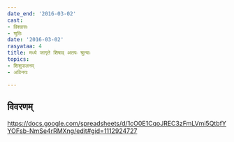 ```yaml
---
date_end: '2016-03-02'
cast:
- विश्वासः
- श्रुतिः
date: '2016-03-02'
rasyataa: 4
title: मध्ये जागृते शिषाव् अतपः श्रुत्याः
topics:
- शिशुपालनम्
- अविनयः

---
```


## विवरणम्
https://docs.google.com/spreadsheets/d/1cO0E1CqoJREC3zFmLVmi5QtbfYYOFsb-NmSe4rRMXng/edit#gid=1112924727

